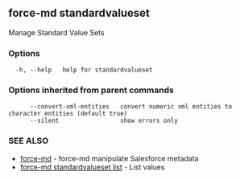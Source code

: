 ## force-md standardvalueset

Manage Standard Value Sets

### Options

```
  -h, --help   help for standardvalueset
```

### Options inherited from parent commands

```
      --convert-xml-entities   convert numeric xml entities to character entities (default true)
      --silent                 show errors only
```

### SEE ALSO

* [force-md](force-md.md)	 - force-md manipulate Salesforce metadata
* [force-md standardvalueset list](force-md_standardvalueset_list.md)	 - List values

